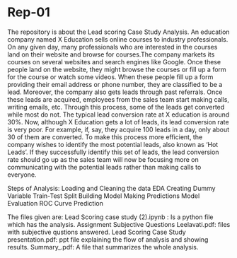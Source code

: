 # Rep-01
The repository is about the Lead scoring Case Study Analysis. An education company named X Education sells online courses to industry professionals. On any given day, many professionals who are interested in the courses land on their website and browse for courses.The company markets its courses on several websites and search engines like Google. Once these people land on the website, they might browse the courses or fill up a form for the course or watch some videos. When these people fill up a form providing their email address or phone number, they are classified to be a lead. Moreover, the company also gets leads through past referrals. Once these leads are acquired, employees from the sales team start making calls, writing emails, etc. Through this process, some of the leads get converted while most do not. The typical lead conversion rate at X education is around 30%. Now, although X Education gets a lot of leads, its lead conversion rate is very poor. For example, if, say, they acquire 100 leads in a day, only about 30 of them are converted. To make this process more efficient, the company wishes to identify the most potential leads, also known as ‘Hot Leads’. If they successfully identify this set of leads, the lead conversion rate should go up as the sales team will now be focusing more on communicating with the potential leads rather than making calls to everyone.

Steps of Analysis:
Loading and Cleaning the data
EDA
Creating Dummy Variable
Train-Test Split
Building Model
Making Predictions
Model Evaluation
ROC Curve
Prediction

The files given are:
Lead Scoring case study (2).ipynb : Is a python file which has the analysis.
Assignment Subjective Questions Leelavati.pdf: files with subjective qustions answered.
Lead Scoring Case Study presentation.pdf: ppt file explaining the flow of analysis and showing results.
Summary_.pdf: A file that summarizes the whole analysis.
